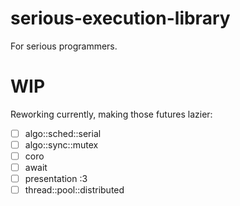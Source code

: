# serious-execution-library
For serious programmers.

# WIP

Reworking currently, making those futures lazier:
- [ ] algo::sched::serial
- [ ] algo::sync::mutex
- [ ] coro
- [ ] await
- [ ] presentation :3
- [ ] thread::pool::distributed
